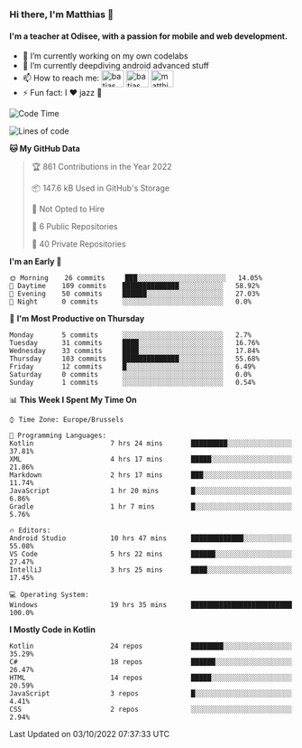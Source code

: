 ### Hi there, I'm Matthias 👋

#### I'm a teacher at Odisee, with a passion for mobile and web development.

- 🔭 I’m currently working on my own codelabs
- 🌱 I’m currently deepdiving android advanced stuff
- 📫 How to reach me: <a href="https://dev.to/batjas" target="_blank"><img align="center" src="https://raw.githubusercontent.com/rahuldkjain/github-profile-readme-generator/master/src/images/icons/Social/devto.svg" alt="batjas" height="30" width="40" /></a>
<a href="https://twitter.com/batjas" target="_blank"><img align="center" src="https://raw.githubusercontent.com/rahuldkjain/github-profile-readme-generator/master/src/images/icons/Social/twitter.svg" alt="batjas" height="30" width="40" /></a>
<a href="https://linkedin.com/in/matthiasdruwé" target="_blank"><img align="center" src="https://raw.githubusercontent.com/rahuldkjain/github-profile-readme-generator/master/src/images/icons/Social/linked-in-alt.svg" alt="matthiasdruwé" height="30" width="40" /></a>
- ⚡ Fun fact: I ❤ jazz 🎷


<!--START_SECTION:waka-->
![Code Time](http://img.shields.io/badge/Code%20Time-442%20hrs%207%20mins-blue)

![Lines of code](https://img.shields.io/badge/From%20Hello%20World%20I%27ve%20Written-229%20Thousand%20lines%20of%20code-blue)

**🐱 My GitHub Data** 

> 🏆 861 Contributions in the Year 2022
 > 
> 📦 147.6 kB Used in GitHub's Storage 
 > 
> 🚫 Not Opted to Hire
 > 
> 📜 6 Public Repositories 
 > 
> 🔑 40 Private Repositories  
 > 
**I'm an Early 🐤** 

```text
🌞 Morning    26 commits     ███░░░░░░░░░░░░░░░░░░░░░░   14.05% 
🌆 Daytime    109 commits    ██████████████░░░░░░░░░░░   58.92% 
🌃 Evening    50 commits     ██████░░░░░░░░░░░░░░░░░░░   27.03% 
🌙 Night      0 commits      ░░░░░░░░░░░░░░░░░░░░░░░░░   0.0%

```
📅 **I'm Most Productive on Thursday** 

```text
Monday       5 commits      ░░░░░░░░░░░░░░░░░░░░░░░░░   2.7% 
Tuesday      31 commits     ████░░░░░░░░░░░░░░░░░░░░░   16.76% 
Wednesday    33 commits     ████░░░░░░░░░░░░░░░░░░░░░   17.84% 
Thursday     103 commits    ██████████████░░░░░░░░░░░   55.68% 
Friday       12 commits     █░░░░░░░░░░░░░░░░░░░░░░░░   6.49% 
Saturday     0 commits      ░░░░░░░░░░░░░░░░░░░░░░░░░   0.0% 
Sunday       1 commits      ░░░░░░░░░░░░░░░░░░░░░░░░░   0.54%

```


📊 **This Week I Spent My Time On** 

```text
⌚︎ Time Zone: Europe/Brussels

💬 Programming Languages: 
Kotlin                   7 hrs 24 mins       █████████░░░░░░░░░░░░░░░░   37.81% 
XML                      4 hrs 17 mins       █████░░░░░░░░░░░░░░░░░░░░   21.86% 
Markdown                 2 hrs 17 mins       ███░░░░░░░░░░░░░░░░░░░░░░   11.74% 
JavaScript               1 hr 20 mins        █░░░░░░░░░░░░░░░░░░░░░░░░   6.86% 
Gradle                   1 hr 7 mins         █░░░░░░░░░░░░░░░░░░░░░░░░   5.76%

🔥 Editors: 
Android Studio           10 hrs 47 mins      █████████████░░░░░░░░░░░░   55.08% 
VS Code                  5 hrs 22 mins       ██████░░░░░░░░░░░░░░░░░░░   27.47% 
IntelliJ                 3 hrs 25 mins       ████░░░░░░░░░░░░░░░░░░░░░   17.45%

💻 Operating System: 
Windows                  19 hrs 35 mins      █████████████████████████   100.0%

```

**I Mostly Code in Kotlin** 

```text
Kotlin                   24 repos            ████████░░░░░░░░░░░░░░░░░   35.29% 
C#                       18 repos            ██████░░░░░░░░░░░░░░░░░░░   26.47% 
HTML                     14 repos            █████░░░░░░░░░░░░░░░░░░░░   20.59% 
JavaScript               3 repos             █░░░░░░░░░░░░░░░░░░░░░░░░   4.41% 
CSS                      2 repos             ░░░░░░░░░░░░░░░░░░░░░░░░░   2.94%

```



 Last Updated on 03/10/2022 07:37:33 UTC
<!--END_SECTION:waka-->
